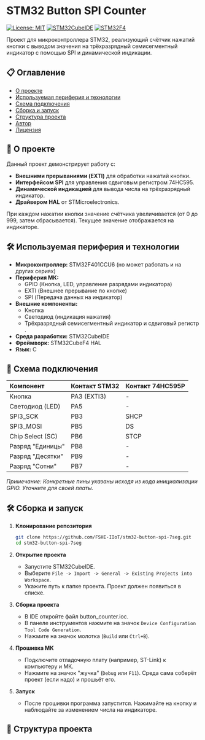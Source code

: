 # STM32 Button SPI Counter

[![License: MIT](https://img.shields.io/badge/License-MIT-yellow.svg)](https://opensource.org/licenses/MIT)
[![STM32CubeIDE](https://img.shields.io/badge/IDE-STM32CubeIDE-%230052b1.svg?logo=stmicroelectronics)](https://www.st.com/en/development-tools/stm32cubeide.html)
[![STM32F4](https://img.shields.io/badge/MCU-STM32F4-%23032671.svg?logo=stmicroelectronics)](https://www.st.com/en/microcontrollers-microprocessors/stm32f4-series.html)

Проект для микроконтроллера STM32, реализующий счётчик нажатий кнопки с выводом значения на трёхразрядный семисегментный индикатор с помощью SPI и динамической индикации.

<!-- Если есть фото или видео работы проекта - вставьте тут -->
<!-- ![Демонстрация работы](docs/demo.gif) -->

## 📋 Оглавление

- [О проекте](#-о-проекте)
- [Используемая периферия и технологии](#-используемая-периферия-и-технологии)
- [Схема подключения](#-схема-подключения)
- [Сборка и запуск](#-сборка-и-запуск)
- [Структура проекта](#-структура-проекта)
- [Автор](#-автор)
- [Лицензия](#-лицензия)

## 🚀 О проекте

Данный проект демонстрирует работу с:
*   **Внешними прерываниями (EXTI)** для обработки нажатий кнопки.
*   **Интерфейсом SPI** для управления сдвиговым регистром 74HC595.
*   **Динамической индикацией** для вывода числа на трёхразрядный индикатор.
*   **Драйвером HAL** от STMicroelectronics.

При каждом нажатии кнопки значение счётчика увеличивается (от 0 до 999, затем сбрасывается). Текущее значение отображается на индикаторе.

## 🛠 Используемая периферия и технологии

*   **Микроконтроллер:** STM32F401CCU6 (но может работать и на других сериях)
*   **Периферия МК:**
    *   GPIO (Кнопка, LED, управление разрядами индикатора)
    *   EXTI (Внешнее прерывание по кнопке)
    *   SPI (Передача данных на индикатор)
*   **Внешние компоненты:**
    *   Кнопка
    *   Светодиод (индикация нажатия)
    *   Трёхразрядный семисегментный индикатор и сдвиговый регистр .
*   **Среда разработки:** STM32CubeIDE
*   **Фреймворк:** STM32CubeF4 HAL
*   **Язык:** C

## 🔌 Схема подключения

<!-- Опишите или прикрепите изображение схемы. Это КРИТИЧЕСКИ важный раздел! -->

| Компонент | Контакт STM32 |Контакт 74HC595P |
| :--- | :--- | :--- |
| Кнопка | PA3 (EXTI3) | - |
| Светодиод (LED) | PA5 | - |
| SPI3_SCK | PB3 | SHCP |
| SPI3_MOSI | PB5 | DS |
| Chip Select (SC) | PB6 | STCP |
| Разряд "Единицы" | PB8 | - |
| Разряд "Десятки" | PB9 | - |
| Разряд "Сотни" | PB7 | - |

*Примечание: Конкретные пины указаны исходя из кода инициализации GPIO. Уточните для своей платы.*

## 🛠 Сборка и запуск

1.  **Клонирование репозитория**
    ```bash
    git clone https://github.com/FSHE-IIoT/stm32-button-spi-7seg.git
    cd stm32-button-spi-7seg
    ```

2.  **Открытие проекта**
    *   Запустите STM32CubeIDE.
    *   Выберите `File -> Import -> General -> Existing Projects into Workspace`.
    *   Укажите путь к папке проекта. Проект должен появиться в списке.

3.  **Сборка проекта**
    *   В IDE откройте файл button_counter.ioc.
    *   В панеле инструментов нажмите на значок `Device Configuration Tool Code Generation`.
    *   Нажмите на значок молотка (`Build` или `Ctrl+B`).

4.  **Прошивка МК**
    *   Подключите отладочную плату (например, ST-Link) к компьютеру и МК.
    *   Нажмите на значок "жучка" (`Debug` или `F11`). Среда сама соберёт проект (если надо) и прошьёт его.

5.  **Запуск**
    *   После прошивки программа запустится. Нажимайте на кнопку и наблюдайте за изменением числа на индикаторе.

## 📁 Структура проекта

